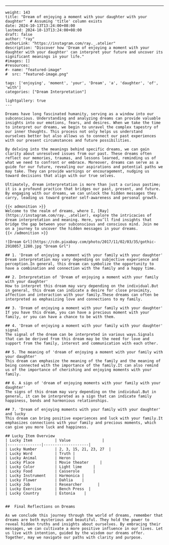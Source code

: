 ---
    weight: 143
    title: "Dream of enjoying a moment with your daughter with your daughter"  # Assuming 'title' column exists
    date: 2024-10-13T13:24:00+08:00
    lastmod: 2024-10-13T13:24:00+08:00
    draft: false
    author: "ray"
    authorLink: "https://instagram.com/ray._.atelier"
    description: "Discover how 'Dream of enjoying a moment with your daughter with your daughter' can interpret your future and uncover its significant meanings in your life."
    #images: []
    #resources:
    #- name: "featured-image"
    #  src: "featured-image.png"
    
    tags: ['enjoying', 'moment', 'your', 'Dream', 'a', 'daughter', 'of', 'with']
    categories: ["Dream Interpretation"]
    
    lightgallery: true
    ---
    
    Dreams have long fascinated humanity, serving as a window into our subconscious. Understanding and analyzing dreams can provide valuable insights into our emotions, fears, and desires. When we take the time to interpret our dreams, we begin to unravel the complex tapestry of our inner thoughts. This process not only helps us understand ourselves better but also allows us to connect our past experiences with our present circumstances and future possibilities.
    
    By delving into the meanings behind specific dreams, we can gain clarity about unresolved issues from our past. These dreams often reflect our memories, traumas, and lessons learned, reminding us of what we need to confront or embrace. Moreover, dreams can serve as a guide for our future, revealing our aspirations and potential paths we may take. They can provide warnings or encouragement, nudging us toward decisions that align with our true selves.
    
    Ultimately, dream interpretation is more than just a curious pastime; it is a profound practice that bridges our past, present, and future. By engaging with our dreams, we can unlock the hidden messages they carry, leading us toward greater self-awareness and personal growth.
    
    {{< admonition >}}
    Welcome to the realm of dreams, where I, [Ray](https://instagram.com/ray._.atelier), explore the intricacies of dream interpretation and meaning. Here, you’ll find insights that bridge the gap between your subconscious and conscious mind. Join me on a journey to uncover the hidden messages in your dreams.
    {{< /admonition >}}
    
    ![Dream Grl](https://cdn.pixabay.com/photo/2017/11/02/03/35/gothic-2910057_1280.jpg "Dream Grl")
    
    ## 1. 'Dream of enjoying a moment with your family with your daughter'
    Dream interpretation may vary depending on subjective experience and perception.In general, this dream can symbolize the opportunity to have a combination and connection with the family and a happy time.
    
    ## 2. Interpretation of 'Dream of enjoying a moment with your family with your daughter'
    How to interpret this dream may vary depending on the individual.But in general, this dream can indicate a desire for close proximity, affection and interaction with your family.These dreams can often be interpreted as emphasizing love and connections to my family.
    
    ## 3. 'Dream of enjoying a moment with your family with your daughter'
    If you have this dream, you can have a precious moment with your family, or you can have a chance to be with them.
    
    ## 4. 'Dream of enjoying a moment with your family with your daughter' signal
    The signal of the dream can be interpreted in various ways.Signals that can be derived from this dream may be the need for love and support from the family, interest and communication with each other.
    
    ## 5. The meaning of 'dream of enjoying a moment with your family with your daughter'
    This dream can emphasize the meaning of the family and the meaning of being connected with the importance of the family.It can also remind us of the importance of cherishing and enjoying moments with your family.
    
    ## 6. A sign of 'dream of enjoying moments with your family with your daughter'
    The signs of this dream may vary depending on the individual.But in general, it can be interpreted as a sign that can indicate family happiness, bonds and harmonious relationships.
    
    ## 7. 'Dream of enjoying moments with your family with your daughter' and lucky
    This dream can bring positive experiences and luck with your family.It emphasizes connections with your family and precious moments, which can give you more luck and happiness.
    
    ## Lucky Item Overview
    | Lucky Item          | Value              |
    |---------------|--------------------|
    | Lucky Number        | 2, 3, 15, 21, 23, 27  |
    | Lucky Word          | Truth |
    | Lucky Animal        | Heron |
    | Lucky Place         | Movie theater     |
    | Lucky Color         | Light lime     |
    | Lucky Food          | Casserole      |
    | Lucky Instrument    | Harmonica |
    | Lucky Flower        | Dahlia    |
    | Lucky Job           | Researcher       |
    | Lucky Exercise      | Bench Press  |
    | Lucky Country       | Estonia    |
    
    
    ##  Final Reflections on Dreams
    
    As we conclude this journey through the world of dreams, remember that dreams are both mysterious and beautiful. They hold the power to reveal hidden truths and insights about ourselves. By embracing their messages, we can cultivate a more positive influence in our lives. Let us live with intention, guided by the wisdom our dreams offer. Together, may we navigate our paths with clarity and purpose.
    